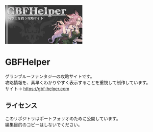 <img src="https://raw.githubusercontent.com/stwch/stwch/refs/heads/main/feature-top.jpg" alt="GBFHelper" style="width:50%;" />

# GBFHelper

グランブルーファンタジーの攻略サイトです。<br />
攻略情報を、素早くわかりやすく表示することを重視して制作しています。<br />
サイト→ https://gbf-helper.com

## ライセンス

このリポジトリはポートフォリオのために公開しています。<br />
編集目的のコピーはしないでください。

